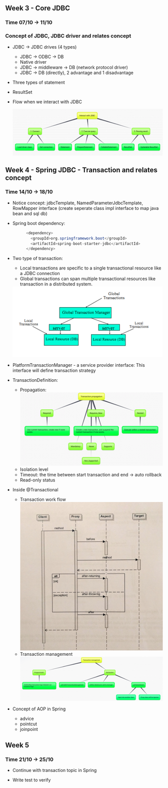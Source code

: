 ## Week 3 - Core JDBC

### Time 07/10 -> 11/10

### Concept of JDBC, JDBC driver and relates concept

+ JDBC -> JDBC drives (4 types)

    + JDBC -> ODBC -> DB
    + Native driver
    + JDBC -> middleware -> DB (network protocol driver)
    + JDBC -> DB (directly), 2 advantage and 1 disadvantage

+ Three types of statement

+ ResultSet

+ Flow when we interact with JDBC
  <div align="center">
    <img src="media/interact-jdbc.png" />
  </div>

## Week 4 - Spring JDBC - Transaction and relates concept

### Time 14/10 -> 18/10 

+ Notice concept: jdbcTemplate, NamedParameterJdbcTemplate, RowMapper interface (create seperate class impl interface to map java bean and sql db) 
+ Spring boot dependency: 
  
  ```java
        <dependency>
          <groupId>org.springframework.boot</groupId>
          <artifactId>spring-boot-starter-jdbc</artifactId>
        </dependency>
  ```

+ Two type of transaction:
  + Local transactions are specific to a single transactional resource like a JDBC connection
  + Global transactions can span multiple transactional resources like transaction in a distributed system.
  <div align="center">
    <img src="media/tx_type.png" />
  </div>

+ PlatformTransactionManager - a service provider interface: This interface will define transaction strategy

+ TransactionDefinition:
  + Propagation:
        <div align="center">
            <img src="media/tx-propagation.png" />
        </div>
  + Isolation level
  + Timeout: the time between start transaction and end -> auto rollback
  + Read-only status 

+ Inside @Transactional
  + Transaction work flow
    <div align="center">
        <img src="media/tx-workflow.jpg" />
    </div>
  + Transaction management
    <div align="center">
        <img src="media/tx-manage.png" />
    </div>

+ Concept of AOP in Spring
  + advice
  + pointcut
  + joinpoint

## Week 5

### Time 21/10 -> 25/10

+ Continue with transaction topic in Spring

+ Write test to verify